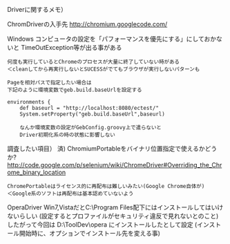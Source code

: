 Driverに関するメモ）

ChromDriverの入手先
	http://chromium.googlecode.com/

Windows
	コンピュータの設定を「パフォーマンスを優先にする」にしておかないと
	TimeOutException等が出る事がある

	何度も実行しているとChromeのプロセスが大量に終了していない時がある
	＜cleanしてから再実行しないとSUCESSがでてもブラウザが実行しないパターンも

	Pageを相対パスで指定したい場合は
	下記のように環境変数でgeb.build.baseUrlを設定する

	environments {
		def baseurl = "http://localhost:8080/ectest/"
		System.setProperty("geb.build.baseUrl",baseurl)

		なんか環境変数の設定がGebConfig.groovy上で遣らないと
		Driver初期化系の時の状態に影響しない


調査したい項目）
済) ChromiumPortableをバイナリ位置指定で使えるかどうか?
		http://code.google.com/p/selenium/wiki/ChromeDriver#Overriding_the_Chrome_binary_location

	ChromePortableはライセンス的に再配布は難しいみたい(Google Chrome自体が)
	＜Google系のソフトは再配布は基本認めていないよう


OperaDriver
	Win7,VistaだとC:\Program Files配下にはインストールしてはいけないらしい
	(設定するとプロファイルがセキュリティ違反で見れないとのこと)
	したがって今回は D:\ToolDev\opera にインストールしたとして設定
	(インストール開始時に、オプションでインストール先を変える事)


